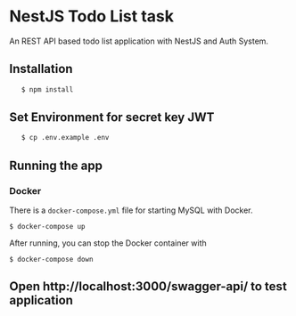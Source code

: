# NestJS Todo List task

An REST API based todo list application with NestJS and Auth System.

## Installation

```bash
   $ npm install
```

## Set Environment for secret key JWT

```bash
   $ cp .env.example .env
```

## Running the app
### Docker

There is a `docker-compose.yml` file for starting MySQL with Docker.

`$ docker-compose up`

After running, you can stop the Docker container with

`$ docker-compose down`

## Open http://localhost:3000/swagger-api/ to test application